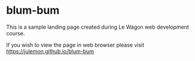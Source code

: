 # blum-bum

This is a sample landing page created during Le Wagon web development course.

If you wish to view the page in web browser please visit <a href=https://julemon.github.io/blum-bum/> https://julemon.github.io/blum-bum</a>
